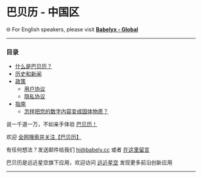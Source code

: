 # 巴贝历 - 中国区

🌐 For English speakers, please visit [**Babelyx - Global**](https://info.earth.babelyx.com)

---

### 目录

- [什么是巴贝历？](./whitepaper.md)
- [历史和新闻](./news.md)
- [政策](./doc/)
  - [用户协议](./doc/agreement.md)
  - [隐私协议](./doc/privacy.md)
- [指南](./howto/)
  - [怎样把您的数字内容变成固体物质？](./howto/monetize-creation.md)

说一千道一万，不如亲手体验 [巴贝历！](https://u.babely.cc)

欢迎 [全网搜索并关注【巴贝历】](https://links.babely.cc)

有任何想法？发送邮件给我们 [hi@babely.cc](mailto:hi@babely.cc) 或者 [在这里留言](https://csr.babely.cc)

巴贝历是远近星空旗下应用，欢迎访问 [远近星空](https://yuanjinx.com) 发现更多前沿创新应用

---
